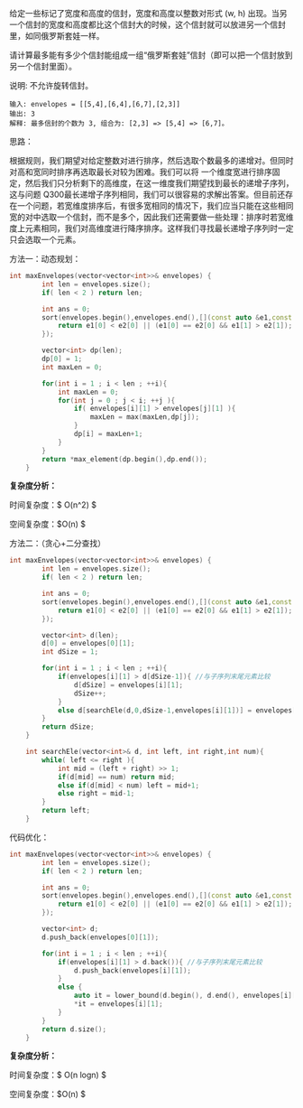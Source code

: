 给定一些标记了宽度和高度的信封，宽度和高度以整数对形式 (w, h) 出现。当另一个信封的宽度和高度都比这个信封大的时候，这个信封就可以放进另一个信封里，如同俄罗斯套娃一样。

请计算最多能有多少个信封能组成一组“俄罗斯套娃”信封（即可以把一个信封放到另一个信封里面）。

说明:
不允许旋转信封。

```
输入: envelopes = [[5,4],[6,4],[6,7],[2,3]]
输出: 3 
解释: 最多信封的个数为 3, 组合为: [2,3] => [5,4] => [6,7]。
```



思路：

根据规则，我们期望对给定整数对进行排序，然后选取个数最多的递增对。但同时对高和宽同时排序再选取最长对较为困难。我们可以将 一个维度宽进行排序固定，然后我们只分析剩下的高维度，在这一维度我们期望找到最长的递增子序列，这与问题 Q300最长递增子序列相同，我们可以很容易的求解出答案。但目前还存在一个问题，若宽维度排序后，有很多宽相同的情况下，我们应当只能在这些相同宽的对中选取一个信封，而不是多个，因此我们还需要做一些处理：排序时若宽维度上元素相同，我们对高维度进行降序排序。这样我们寻找最长递增子序列时一定只会选取一个元素。



方法一：动态规划：

```c++
int maxEnvelopes(vector<vector<int>>& envelopes) {
        int len = envelopes.size();
        if( len < 2 ) return len;

        int ans = 0;
        sort(envelopes.begin(),envelopes.end(),[](const auto &e1,const auto &e2 ){
            return e1[0] < e2[0] || (e1[0] == e2[0] && e1[1] > e2[1]);
        });

        vector<int> dp(len);
        dp[0] = 1;
        int maxLen = 0;

        for(int i = 1 ; i < len ; ++i){ 
            int maxLen = 0;
            for(int j = 0 ; j < i; ++j ){ 
                if( envelopes[i][1] > envelopes[j][1] ){
                    maxLen = max(maxLen,dp[j]);
                }
                dp[i] = maxLen+1;
            }
        }
        return *max_element(dp.begin(),dp.end());
    }
```

<b>复杂度分析：</b>

时间复杂度：$ O(n^2) $

空间复杂度：$O(n) $ 



方法二：（贪心+二分查找）



```c++
int maxEnvelopes(vector<vector<int>>& envelopes) {
        int len = envelopes.size();
        if( len < 2 ) return len;

        int ans = 0;
        sort(envelopes.begin(),envelopes.end(),[](const auto &e1,const auto &e2 ){
            return e1[0] < e2[0] || (e1[0] == e2[0] && e1[1] > e2[1]);
        });

        vector<int> d(len);
        d[0] = envelopes[0][1];
        int dSize = 1;

        for(int i = 1 ; i < len ; ++i){ 
            if(envelopes[i][1] > d[dSize-1]){ //与子序列末尾元素比较
                d[dSize] = envelopes[i][1];
                dSize++;
            } 
            else d[searchEle(d,0,dSize-1,envelopes[i][1])] = envelopes[i][1];  
        }
        return dSize;
    }

    int searchEle(vector<int>& d, int left, int right,int num){
        while( left <= right ){
            int mid = (left + right) >> 1;
            if(d[mid] == num) return mid;
            else if(d[mid] < num) left = mid+1;
            else right = mid-1;
        }
        return left;
    }
```

代码优化：

```c++
int maxEnvelopes(vector<vector<int>>& envelopes) {
        int len = envelopes.size();
        if( len < 2 ) return len;

        int ans = 0;
        sort(envelopes.begin(),envelopes.end(),[](const auto &e1,const auto &e2 ){
            return e1[0] < e2[0] || (e1[0] == e2[0] && e1[1] > e2[1]);
        });

        vector<int> d;
        d.push_back(envelopes[0][1]);

        for(int i = 1 ; i < len ; ++i){ 
            if(envelopes[i][1] > d.back()){ //与子序列末尾元素比较
                d.push_back(envelopes[i][1]);
            } 
            else {
                auto it = lower_bound(d.begin(), d.end(), envelopes[i][1]);
                *it = envelopes[i][1];
            }      
        }
        return d.size();
    }
```



<b>复杂度分析：</b>

时间复杂度：$ O(n logn) $

空间复杂度：$O(n) $ 

